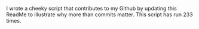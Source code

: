 I wrote a cheeky script that contributes to my Github by updating this ReadMe to illustrate why more than commits matter. This script has run 233 times.